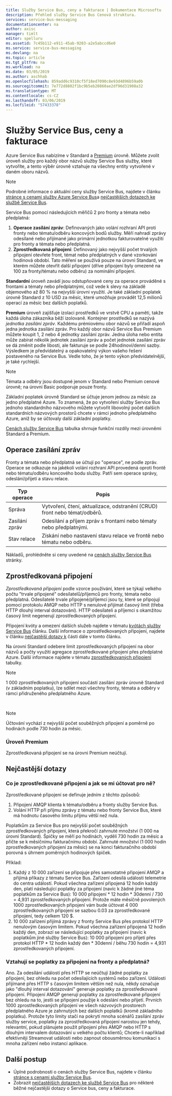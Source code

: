 ```yaml
---
title: Služby Service Bus, ceny a fakturace | Dokumentace Microsoftu
description: Přehled služby Service Bus Cenová struktura.
services: service-bus-messaging
documentationcenter: na
author: axisc
manager: timlt
editor: spelluru
ms.assetid: 7c45b112-e911-45ab-9203-a2e5abccd6e0
ms.service: service-bus-messaging
ms.devlang: na
ms.topic: article
ms.tgt_pltfrm: na
ms.workload: na
ms.date: 03/05/2019
ms.author: aschhab
ms.openlocfilehash: 859add6c9310cf5f18ed7090c8e93d4896b59a0b
ms.sourcegitcommit: 7e772d8802f1bc9b5eb20860ae2df96d31908a32
ms.translationtype: MT
ms.contentlocale: cs-CZ
ms.lasthandoff: 03/06/2019
ms.locfileid: "57433378"
---
```

# <a name="service-bus-pricing-and-billing"></a>Služby Service Bus, ceny a fakturace

Azure Service Bus nabízíme v Standard a [Premium](service-bus-premium-messaging.md) úrovně. Můžete zvolit úroveň služby pro každý obor názvů služby Service Bus služby, které vytvoříte, a tento výběr úrovně vztahuje na všechny entity vytvořené v daném oboru názvů.

> [!NOTE]
> Podrobné informace o aktuální ceny služby Service Bus, najdete v článku [stránce s cenami služby Azure Service Bus](https://azure.microsoft.com/pricing/details/service-bus/)a [nejčastějších dotazech ke službě Service Bus](service-bus-faq.md#pricing).
>
>

Service Bus pomocí následujících měřičů 2 pro fronty a témata nebo předplatná:

1. **Operace zasílání zpráv**: Definovaných jako volání rozhraní API proti fronty nebo tématu/odběru koncových bodů služby. Měří nahradí zprávy odesílané nebo přijímané jako primární jednotkou fakturovatelné využití pro fronty a témata nebo předplatná.
2. **Zprostředkovaná připojení**: Definovaný jako nejvyšší počet trvalých připojení otevřete front, témat nebo předplatných v dané vzorkování hodinová období. Tato měření se používá pouze na úrovni Standard, ve kterém můžete otevřít další připojení (dříve připojení byly omezené na 100 za fronty/tématu nebo odběru) za nominální připojení.

**Standardní** úroveň zavádí jsou odstupňované ceny za operace prováděné s frontami a tématy nebo předplatnými, což vede k slevy na základě objemového až 80 % na nejvyšší úrovni využití. Je také základní poplatek úrovně Standard z 10 USD za měsíc, které umožňuje provádět 12,5 milionů operací za měsíc bez dalších poplatků.

**Premium** úroveň zajišťuje izolaci prostředků ve vrstvě CPU a paměti, takže každá úloha zákazníka běží izolovaně. Kontejner prostředků se nazývá *jednotka zasílání zpráv*. Každému prémiovému obor názvů se přiřadí aspoň jedna jednotka zasílání zpráv. Pro každý obor názvů Service Bus Premium můžete koupit 1, 2 nebo 4 jednotky zasílání zpráv. Jedna úloha nebo entita může zabírat několik jednotek zasílání zpráv a počet jednotek zasílání zpráv se dá změnit podle libosti, ale fakturuje se podle 24hodinoví/denní sazby. Výsledkem je předvídatelný a opakovatelný výkon vašeho řešení postaveného na Service Bus. Vedle toho, že je tento výkon předvídatelnější, je také rychlejší.

> [!NOTE]
> Témata a odběry jsou dostupné jenom v Standard nebo Premium cenové úrovně; na úrovni Basic podporuje pouze fronty.

Základní poplatek úrovně Standard se účtuje jenom jednou za měsíc za jedno předplatné Azure. To znamená, že po vytvoření služby Service Bus jednoho standardního názvového můžete vytvořit libovolný počet dalších standardních názvových prostorů chcete v rámci jednoho předplatného Azure, aniž by se účtovaly další základní poplatky.

[Cenách služby Service Bus](https://azure.microsoft.com/pricing/details/service-bus/) tabulka shrnuje funkční rozdíly mezi úrovněmi Standard a Premium.

## <a name="messaging-operations"></a>Operace zasílání zpráv

Fronty a témata nebo předplatná se účtují po "operace", ne podle zpráv. Operace se odkazuje na jakékoli volání rozhraní API provedená oproti frontě nebo tématu/odběru koncového bodu služby. Patří sem operace správy, odeslání/přijetí a stavu relace.

| Typ operace | Popis |
| --- | --- |
| Správa |Vytvoření, čtení, aktualizace, odstranění (CRUD) front nebo témat/odběrů. |
| Zasílání zpráv |Odesílání a příjem zpráv s frontami nebo tématy nebo předplatnými. |
| Stav relace |Získání nebo nastavení stavu relace ve frontě nebo tématu nebo odběru. |

Nákladů, prohlédněte si ceny uvedené na [cenách služby Service Bus](https://azure.microsoft.com/pricing/details/service-bus/) stránky.

## <a name="brokered-connections"></a>Zprostředkovaná připojení

*Zprostředkovaná připojení* podle vzorce používání, které se týkají velkého počtu "trvale připojené" odesílatelů/příjemců pro fronty, témata nebo předplatná. Odesílatelé trvale připojené/příjemci jsou ty, které se připojují pomocí protokolu AMQP nebo HTTP s nenulové přijímat časový limit (třeba HTTP dlouhý interval dotazování). HTTP odesílateli a příjemci s okamžitou časový limit negenerují zprostředkovaných připojení.

Připojení kvóty a omezení dalších služeb najdete v tématu [kvótách služby Service Bus](service-bus-quotas.md) článku. Další informace o zprostředkovaných připojení, najdete v článku [nejčastější dotazy k](#faq) části dále v tomto článku.

Na úrovni Standard odebere limit zprostředkovaných připojení na obor názvů a počty využití agregace zprostředkované připojení přes předplatné Azure. Další informace najdete v tématu [zprostředkovaných připojení](https://azure.microsoft.com/pricing/details/service-bus/) tabulky.

> [!NOTE]
> 1 000 zprostředkovaných připojení součástí zasílání zpráv úrovně Standard (v základním poplatku), lze sdílet mezi všechny fronty, témata a odběry v rámci přidruženého předplatného Azure.
>
>

<br />

> [!NOTE]
> Účtování vychází z nejvyšší počet souběžných připojení a poměrně po hodinách podle 730 hodin za měsíc.
>
>

### <a name="premium-tier"></a>Úroveň Premium

Zprostředkovaná připojení se na úrovni Premium neúčtují.

## <a name="faq"></a>Nejčastější dotazy

### <a name="what-are-brokered-connections-and-how-do-i-get-charged-for-them"></a>Co je zprostředkované připojení a jak se mi účtovat pro ně?

Zprostředkované připojení se definuje jedním z těchto způsobů:

1. Připojení AMQP klienta k tématu/odběru a fronty služby Service Bus.
2. Volání HTTP při příjmu zprávy z tématu nebo fronty Service Bus, které má hodnotu časového limitu příjmu větší než nula.

Poplatkům za Service Bus pro nejvyšší počet souběžných zprostředkovaných připojení, která překročí zahrnuté množství (1 000 na úrovni Standard). Špičky se měří po hodinách, vydělí 730 hodin za měsíc a přičte se k měsíčnímu fakturačnímu období. Zahrnuté množství (1 000 hodin zprostředkovaných připojení za měsíc) se na konci fakturačního období porovná s úhrnem poměrných hodinových špiček.

Příklad:

1. Každý z 10 000 zařízení se připojuje přes samostatné připojení AMQP a přijímá příkazy z tématu Service Bus. Zařízení odesílá události telemetrie do centra událostí. Pokud všechna zařízení připojená 12 hodin každý den, platí následující poplatky za připojení (navíc k žádné jiné téma poplatkům za Service Bus): 10 000 připojení * 12 hodin * 30denní / 730 = 4,931 zprostředkovaných připojení. Protože máte měsíčně povolených 1000 zprostředkovaných připojení vám bude účtovat 4 000 zprostředkovaných připojení se sazbou 0.03 za zprostředkované připojení, tedy celkem 120 $.
2. 10 000 zařízení přijímá zprávy z fronty Service Bus přes protokol HTTP nenulovým časovým limitem. Pokud všechna zařízení připojená 12 hodin každý den, zobrazí se následující poplatky za připojení (navíc k poplatkům jiné služby Service Bus): 10 000 připojení pro přijetí přes protokol HTTP * 12 hodin každý den * 30denní / běhu 730 hodin = 4,931 zprostředkovaných připojení.

### <a name="do-brokered-connection-charges-apply-to-queues-and-topicssubscriptions"></a>Vztahují se poplatky za připojení na fronty a předplatná?

Ano. Za odesílání událostí přes HTTP se neúčtují žádné poplatky za připojení, bez ohledu na počet odesílajících systémů nebo zařízení. Události přijímané přes HTTP s časovým limitem větším než nula, někdy označuje jako "dlouhý interval dotazování" generuje poplatky za zprostředkované připojení. Připojení AMQP generují poplatky za zprostředkované připojení bez ohledu na to, jestli se připojení použije k odeslání nebo přijetí. Prvních 1000 zprostředkovaných připojení ve všech názvových prostorech předplatného Azure je zahrnutých bez dalších poplatků (kromě základního poplatku). Protože tyto limity stačí na pokrytí mnoha scénářů zasílání zpráv služby service, poplatky za zprostředkovaná připojení narostou jen tehdy, relevantní, pokud plánujete použít připojení přes AMQP nebo HTTP s dlouhým intervalem dotazování u velkého počtu klientů; Chcete-li například efektivněji Streamovat události nebo zapnout obousměrnou komunikaci s mnoha zařízení nebo instancí aplikace.

## <a name="next-steps"></a>Další postup

* Úplné podrobnosti o cenách služby Service Bus, najdete v článku [stránce s cenami služby Service Bus](https://azure.microsoft.com/pricing/details/service-bus/).
* Zobrazit [nejčastějších dotazech ke službě Service Bus](service-bus-faq.md#pricing) pro některé běžné nejčastější dotazy o Service bus, ceny a fakturace.

[Azure portal]: https://portal.azure.com
